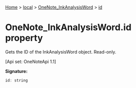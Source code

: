 [Home](./index) &gt; [local](local.md) &gt; [OneNote\_InkAnalysisWord](local.onenote_inkanalysisword.md) &gt; [id](local.onenote_inkanalysisword.id.md)

# OneNote\_InkAnalysisWord.id property

Gets the ID of the InkAnalysisWord object. Read-only. 

 \[Api set: OneNoteApi 1.1\]

**Signature:**
```javascript
id: string
```
